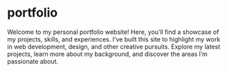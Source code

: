 # portfolio
Welcome to my personal portfolio website! Here, you’ll find a showcase of my projects, skills, and experiences. I’ve built this site to highlight my work in web development, design, and other creative pursuits. Explore my latest projects, learn more about my background, and discover the areas I’m passionate about. 
